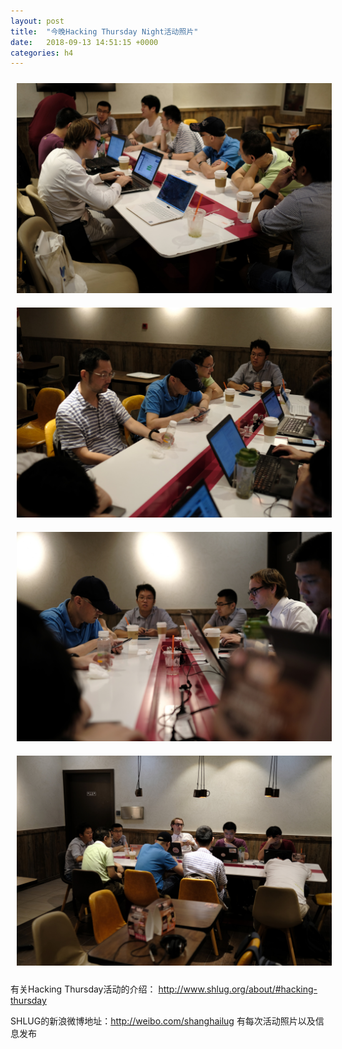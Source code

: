 ```yaml
---
layout: post
title:  "今晚Hacking Thursday Night活动照片"
date:   2018-09-13 14:51:15 +0000
categories: h4
---
```


[<img style='margin:10px;' src='https://raw.githubusercontent.com/shanghailug/res2018/master/i913.h4/i913_1954_2200+08.1920p.jpg'>](https://raw.githubusercontent.com/shanghailug/res2018/master/i913.h4/i913_1954_2200+08.JPG)
[<img style='margin:10px;' src='https://raw.githubusercontent.com/shanghailug/res2018/master/i913.h4/i913_2007_4900+08.1920p.jpg'>](https://raw.githubusercontent.com/shanghailug/res2018/master/i913.h4/i913_2007_4900+08.JPG)
[<img style='margin:10px;' src='https://raw.githubusercontent.com/shanghailug/res2018/master/i913.h4/i913_2008_0000+08.1920p.jpg'>](https://raw.githubusercontent.com/shanghailug/res2018/master/i913.h4/i913_2008_0000+08.JPG)
[<img style='margin:10px;' src='https://raw.githubusercontent.com/shanghailug/res2018/master/i913.h4/i913_2008_2100+08.1920p.jpg'>](https://raw.githubusercontent.com/shanghailug/res2018/master/i913.h4/i913_2008_2100+08.JPG)

有关Hacking Thursday活动的介绍：
http://www.shlug.org/about/#hacking-thursday

SHLUG的新浪微博地址：http://weibo.com/shanghailug 有每次活动照片以及信息发布



